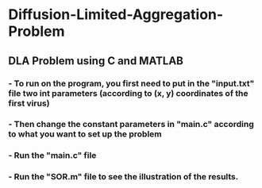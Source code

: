 # Diffusion-Limited-Aggregation-Problem
## DLA Problem using C and MATLAB
### - To run on the program, you first need to put in the "input.txt" file two int parameters (according to (x, y) coordinates of the first virus)
### - Then change the constant parameters in "main.c" according to what you want to set up the problem
### - Run the "main.c" file 
### - Run the "SOR.m" file to see the illustration of the results. 

